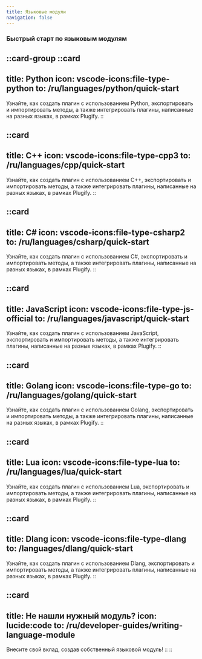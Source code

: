 ```yaml
---
title: Языковые модули
navigation: false
---
```


### Быстрый старт по языковым модулям
::card-group
::card
---
title: Python
icon: vscode-icons:file-type-python
to: /ru/languages/python/quick-start
---
Узнайте, как создать плагин с использованием Python, экспортировать и импортировать методы, а также интегрировать плагины, написанные на разных языках, в рамках Plugify.
::

::card
---
title: C++
icon: vscode-icons:file-type-cpp3
to: /ru/languages/cpp/quick-start
---
Узнайте, как создать плагин с использованием C++, экспортировать и импортировать методы, а также интегрировать плагины, написанные на разных языках, в рамках Plugify.
::

::card
---
title: C#
icon: vscode-icons:file-type-csharp2
to: /ru/languages/csharp/quick-start
---
Узнайте, как создать плагин с использованием C#, экспортировать и импортировать методы, а также интегрировать плагины, написанные на разных языках, в рамках Plugify.
::

::card
---
title: JavaScript
icon: vscode-icons:file-type-js-official
to: /ru/languages/javascript/quick-start
---
Узнайте, как создать плагин с использованием JavaScript, экспортировать и импортировать методы, а также интегрировать плагины, написанные на разных языках, в рамках Plugify.
::

::card
---
title: Golang
icon: vscode-icons:file-type-go
to: /ru/languages/golang/quick-start
---
Узнайте, как создать плагин с использованием Golang, экспортировать и импортировать методы, а также интегрировать плагины, написанные на разных языках, в рамках Plugify.
::

::card
---
title: Lua
icon: vscode-icons:file-type-lua
to: /ru/languages/lua/quick-start
---
Узнайте, как создать плагин с использованием Lua, экспортировать и импортировать методы, а также интегрировать плагины, написанные на разных языках, в рамках Plugify.
::

::card
---
title: Dlang
icon: vscode-icons:file-type-dlang
to: /languages/dlang/quick-start
---
Узнайте, как создать плагин с использованием Dlang, экспортировать и импортировать методы, а также интегрировать плагины, написанные на разных языках, в рамках Plugify.
::

::card
---
title: Не нашли нужный модуль?
icon: lucide:code
to: /ru/developer-guides/writing-language-module
---
Внесите свой вклад, создав собственный языковой модуль!
::
::